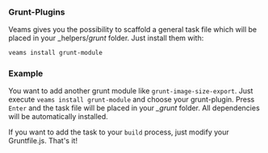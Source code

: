 ### Grunt-Plugins
Veams gives you the possibility to scaffold a general task file which will be placed in your _helpers/_grunt_ folder.
Just install them with:

``` bash
veams install grunt-module
```

### Example
You want to add another grunt module like `grunt-image-size-export`. Just execute `veams install grunt-module` and choose your grunt-plugin. Press `Enter` and the task file will be placed in your *_grunt* folder. All dependencies will be automatically installed.

If you want to add the task to your `build` process, just modify your Gruntfile.js. That's it!
